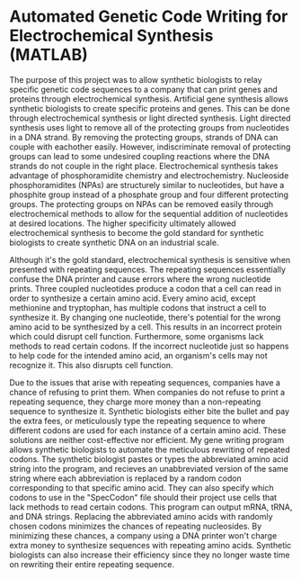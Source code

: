 # Automated Genetic Code Writing for Electrochemical Synthesis  (MATLAB)
  The purpose of this project was to allow synthetic biologists to relay specific genetic code sequences to a company that can print genes and proteins through electrochemical synthesis.  Artificial gene synthesis allows synthetic biologists to create specific proteins and genes. This can be done through electrochemical synthesis or light directed synthesis.  Light directed synthesis uses light to remove all of the protecting groups from nucleotides in a DNA strand.  By removing the protecting groups, strands of DNA can couple with eachother easily.  However, indiscriminate removal of protecting groups can lead to some undesired coupling reactions where the DNA strands do not couple in the right place.  Electrochemical synthesis takes advantage of phosphoramidite chemistry and electrochemistry.  Nucleoside phosphoramidites (NPAs) are structurely similar to nucleotides, but have a phosphite group instead of a phosphate group and four different protecting groups. The protecting groups on NPAs can be removed easily through electrochemical methods to allow for the sequential addition of nucleotides at desired locations.  The higher specificity ultimately allowed electrochemical synthesis to become the gold standard for synthetic biologists to create synthetic DNA on an industrial scale.  

  Although it's the gold standard, electrochemical synthesis is sensitive when presented with repeating sequences.  The repeating sequences essentially confuse the DNA printer and cause errors where the wrong nucleotide prints.  Three coupled nucleotides produce a codon that a cell can read in order to synthesize a certain amino acid. Every amino acid, except methionine and tryptophan, has multiple codons that instruct a cell to synthesize it.  By changing one nucleotide, there's potential for the wrong amino acid to be synthesized by a cell.  This results in an incorrect protein which could disrupt cell function.  Furthermore, some organisms lack methods to read certain codons.  If the incorrect nucleotide just so happens to help code for the intended amino acid, an organism's cells may not recognize it.  This also disrupts cell function.  
  
  Due to the issues that arise with repeating sequences, companies have a chance of refusing to print them.  When companies do not refuse to print a repeating sequence, they charge more money than a non-repeating sequence to synthesize it.  Synthetic biologists either bite the bullet and pay the extra fees, or meticulously type the repeating sequence to where different codons are used for each instance of a certain amino acid.  These solutions are neither cost-effective nor efficient.  My gene writing program allows synthetic biologists to automate the meticulous rewriting of repeated codons.  The synthetic biologist pastes or types the abbreviated amino acid string into the program, and recieves an unabbreviated version of the same string where each abbreviation is replaced by a random codon corresponding to that specific amino acid. They can also specify which codons to use in the "SpecCodon" file should their project use cells that lack methods to read certain codons. This program can output mRNA, tRNA, and DNA strings.  Replacing the abbreviated amino acids with randomly chosen codons minimizes the chances of repeating nucleosides.  By minimizing these chances, a company using a DNA printer won't charge extra money to synthesize sequences with repeating amino acids.  Synthetic biologists can also increase their efficiency since they no longer waste time on rewriting their entire repeating sequence.
